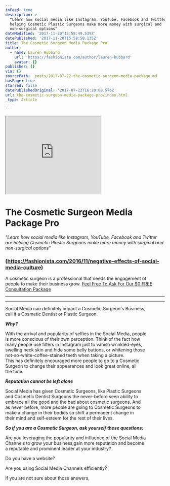 ```yaml
---
inFeed: true
description: >-
  “Learn how social media like Instagram, YouTube, Facebook and Twitter are
  helping Cosmetic Plastic Surgeons make more money with surgical and
  non-surgical options”
dateModified: '2017-11-20T15:58:49.539Z'
datePublished: '2017-11-20T15:58:50.135Z'
title: The Cosmetic Surgeon Media Package Pro
author:
  - name: Lauren Hubbard
    url: 'https://fashionista.com/author/lauren-hubbard'
    avatar: {}
publisher: {}
via: {}
sourcePath: _posts/2017-07-22-the-cosmetic-surgeon-media-package.md
hasPage: true
starred: false
datePublishedOriginal: '2017-07-22T16:20:08.576Z'
url: the-cosmetic-surgeon-media-package-pro/index.html
_type: Article

---
```

<iframe src="https://the-grid.github.io/ed-userhtml/?g=eJydVW1v2jAQ_r5fAf7AEtW4sElbFZqhtbBpEuuqln2Yqgm5iQvegh3FF7qK8N93dhII9EXThJDuzvc8vtybT9vdbuts_PnLRWsiV-JSZEar1letJOiMtbrdD69OTZTJFFrwkIqQgPgDx7_4ipdW8uFeqljfsySd8nnYVIpivaEkV7G4k0rEJAwtg75rNZ3YDPj8XOcKht4e09pIEMHrt2_w9-7t-9dFQQg1IgKpVVBCK82dIEsi4HrvfM9WFCpPEspz0NfAM6h8tno7DNt9qldZdYCS-4DZKiB9dsJ6hG5DDfo0zTToSCcBWQCkJiBUrIQCE6xv8SuCu1y5Wz2ggkp_XXJiJkTmbc9qc4lkFlj5b2gP_5DJ-Vxk_0VWYbd8fX-zoQ6yR-eve2Eohh4spGEzPD8Ld2JR3PykO5WluVl44PtBfx8z3WGm-5jpDrNzn-zcJ_vuk637hiaaP07jimct5eADI2Aql0Ln0MyBYjML3Evj7CWqARSFV1KyuqZH5PiYHJUBYxt0OrXEYr3kUg0P9IAkKbYGS3CAUjdATAkgPvKg2f7ZLzO0_RySI4e1sj-wIfAw1lG-xJqxKBMcxDgRVvNINV_-gGOjw0fAit7mIDwSLXiGFuy4oQjI9-mn7gnxqex0Dh1lTPBL6aHZZBGhyqfbi-cCqlvN2QP20AVfottC8Jj4DCNdej2f8TQVKj5fyCT2OGZV4oYIGpkviwhyKdU8bCpuipoGZuy8hZ4S960RfrFvA7C19MqUQFngahtwAB4txrarh49NHtHKlpfQZijYTHp5hfE_eKSWiL_BJqwZ4tjBJ9KAUDgmZPTt67lWYG1IJ14gjNCtZqTtvk-f5fznwCyN_9KqnGGDXYNOq1Z0LY4wl8hHRdiutLDdw-6v72lMQOUozUgvsf13CiLKUh1sETK5nBJqkzS7Gn8c_SB0DQFsMOhmYW_g55NV3VAsq6n2qhXd1Me3tQklZ4mg3twoOYuJRe1kRWdbaP27NjrZWcUqqPef1XF_OM12qYfb5-kn5yjsD06Py0HDd84-heOL0XMP4V_3bo19" height="244" style=""></iframe>

# **The Cosmetic Surgeon Media Package Pro**

_"Learn how social media like Instagram, YouTube, Facebook and Twitter are helping Cosmetic Plastic Surgeons make more money with surgical and non-surgical options"_

### (https://fashionista.com/2016/11/negative-effects-of-social-media-culture)

A cosmetic surgeon is a professional that needs the engagement of   
people to make their business grow.
[Feel Free To Ask For Our $0 FREE Consultation Package][0]

---

---

Social Media can definitely impact a Cosmetic Surgeon's Business,   
call it a Cosmetic Dentist or Plastic Surgeon.

_**Why?**_

With the arrival and popularity of selfies in the Social Media, people  
is more conscious of their own perception. Think of the fact how   
many people use filters in Instagram just to vanish wrinkled-eyes,  
swelling neck skin and hide some belly buttons, or whitening those  
not-so-white-coffee-stained teeth when taking a picture.  
This has definitely encouraged more people to go to a Cosmetic   
Surgeon to change their appearances and look great online, all  
the time.

_**Reputation cannot be left alone**_

Social Media has given Cosmetic Surgeons, like Plastic Surgeons   
and Cosmetic Dentist Surgeons the never-before seen ability to   
embrace all the good and the bad about cosmetic surgeons. And  
as never before, more people are going to Cosmetic Surgeons to   
make a change in their bodies so shift a permanent change in   
their mind and self-esteem for the rest of their lives.

_**So if you are a Cosmetic Surgeon, ask yourself these questions:**_

Are you leveraging the popularity and influence of the Social Media   
Channels to grow your business,gain more reputation and become   
a reputable and prominent leader at your industry?

Do you have a website?

Are you using Social Media Channels efficiently?

If you are not sure about those answers,

[0]: http://socialmediaclientspro.com/